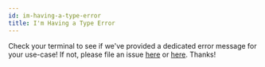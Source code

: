 ```yaml
---
id: im-having-a-type-error
title: I'm Having a Type Error
---
```


Check your terminal to see if we've provided a dedicated error message for your use-case! If not, please file an issue [here](https://github.com/reasonml/reason-react/issues) or [here](https://github.com/reasonml-community/error-message-improvement/issues). Thanks!
